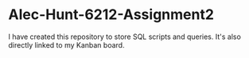 # Alec-Hunt-6212-Assignment2

I have created this repository to store SQL scripts and queries. It's also directly linked to my Kanban board.
